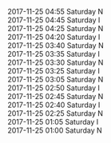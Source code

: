 2017-11-25 04:55 Saturday  N  
2017-11-25 04:45 Saturday  I  
2017-11-25 04:25 Saturday  N  
2017-11-25 04:20 Saturday  I  
2017-11-25 03:40 Saturday  N  
2017-11-25 03:35 Saturday  I  
2017-11-25 03:30 Saturday  N  
2017-11-25 03:25 Saturday  I  
2017-11-25 03:05 Saturday  N  
2017-11-25 02:50 Saturday  I  
2017-11-25 02:45 Saturday  N  
2017-11-25 02:40 Saturday  I  
2017-11-25 02:25 Saturday  N  
2017-11-25 01:05 Saturday  I  
2017-11-25 01:00 Saturday  N  

